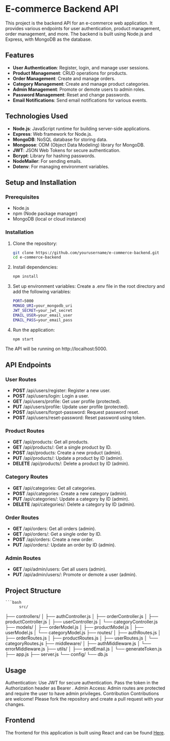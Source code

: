 # E-commerce Backend API

This project is the backend API for an e-commerce web application. It provides various endpoints for user authentication, product management, order management, and more. The backend is built using Node.js and Express, with MongoDB as the database.

## Features

- **User Authentication**: Register, login, and manage user sessions.
- **Product Management**: CRUD operations for products.
- **Order Management**: Create and manage orders.
- **Category Management**: Create and manage product categories.
- **Admin Management**: Promote or demote users to admin roles.
- **Password Management**: Reset and change passwords.
- **Email Notifications**: Send email notifications for various events.

## Technologies Used

- **Node.js**: JavaScript runtime for building server-side applications.
- **Express**: Web framework for Node.js.
- **MongoDB**: NoSQL database for storing data.
- **Mongoose**: ODM (Object Data Modeling) library for MongoDB.
- **JWT**: JSON Web Tokens for secure authentication.
- **Bcrypt**: Library for hashing passwords.
- **NodeMailer**: For sending emails.
- **Dotenv**: For managing environment variables.

## Setup and Installation

### Prerequisites

- Node.js
- npm (Node package manager)
- MongoDB (local or cloud instance)

### Installation

1. Clone the repository:
   ```bash
   git clone https://github.com/yourusername/e-commerce-backend.git
   cd e-commerce-backend

2. Install dependencies:
   ```bash
   npm install
   
3. Set up environment variables:
   Create a .env file in the root directory and add the following variables:
   ```bash
   PORT=5000
   MONGO_URI=your_mongodb_uri
   JWT_SECRET=your_jwt_secret
   EMAIL_USER=your_email_user
   EMAIL_PASS=your_email_pass

5. Run the application:
   ```bash
   npm start
 The API will be running on http://localhost:5000.

## API Endpoints
### User Routes
- **POST** /api/users/register: Register a new user.
- **POST** /api/users/login: Login a user.
- **GET** /api/users/profile: Get user profile (protected).
- **PUT** /api/users/profile: Update user profile (protected).
- **POST** /api/users/forgot-password: Request password reset.
- **POST** /api/users/reset-password: Reset password using token.

### Product Routes
- **GET** /api/products: Get all products.
- **GET** /api/products/: Get a single product by ID.
- **POST** /api/products: Create a new product (admin).
- **PUT** /api/products/: Update a product by ID (admin).
- **DELETE** /api/products/: Delete a product by ID (admin).

### Category Routes
- **GET** /api/categories: Get all categories.
- **POST** /api/categories: Create a new category (admin).
- **PUT** /api/categories/: Update a category by ID (admin).
- **DELETE** /api/categories/: Delete a category by ID (admin).

### Order Routes
- **GET** /api/orders: Get all orders (admin).
- **GET** /api/orders/: Get a single order by ID.
- **POST** /api/orders: Create a new order.
- **PUT** /api/orders/: Update an order by ID (admin).

### Admin Routes
- **GET** /api/admin/users: Get all users (admin).
- **PUT** /api/admin/users/: Promote or demote a user (admin).

## Project Structure
    ```bash
          src/
   ├── controllers/
   │   ├── authController.js
   │   ├── orderController.js
   │   ├── productController.js
   │   ├── userController.js
   │   └── categoryController.js
   ├── models/
   │   ├── orderModel.js
   │   ├── productModel.js
   │   ├── userModel.js
   │   └── categoryModel.js
   ├── routes/
   │   ├── authRoutes.js
   │   ├── orderRoutes.js
   │   ├── productRoutes.js
   │   ├── userRoutes.js
   │   └── categoryRoutes.js
   ├── middleware/
   │   ├── authMiddleware.js
   │   └── errorMiddleware.js
   ├── utils/
   │   ├── sendEmail.js
   │   └── generateToken.js
   ├── app.js
   ├── server.js
   └── config/
       └── db.js
## Usage
Authentication: Use JWT for secure authentication. Pass the token in the Authorization header as Bearer <token>.
Admin Access: Admin routes are protected and require the user to have admin privileges.
Contribution
Contributions are welcome! Please fork the repository and create a pull request with your changes.

## Frontend
The frontend for this application is built using React and can be found [Here](https://github.com/Syed1811/apkaBazzarEcomFrontEnd).


